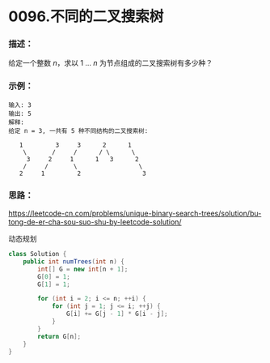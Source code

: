 # 0096.不同的二叉搜索树

### 描述：

给定一个整数 *n*，求以 1 ... *n* 为节点组成的二叉搜索树有多少种？

### 示例：

```
输入: 3
输出: 5
解释:
给定 n = 3, 一共有 5 种不同结构的二叉搜索树:

   1         3     3      2      1
    \       /     /      / \      \
     3     2     1      1   3      2
    /     /       \                 \
   2     1         2                 3
```

### 思路：

https://leetcode-cn.com/problems/unique-binary-search-trees/solution/bu-tong-de-er-cha-sou-suo-shu-by-leetcode-solution/

动态规划

```java
class Solution {
    public int numTrees(int n) {
        int[] G = new int[n + 1];
        G[0] = 1;
        G[1] = 1;

        for (int i = 2; i <= n; ++i) {
            for (int j = 1; j <= i; ++j) {
                G[i] += G[j - 1] * G[i - j];
            }
        }
        return G[n];
    }
}
```

